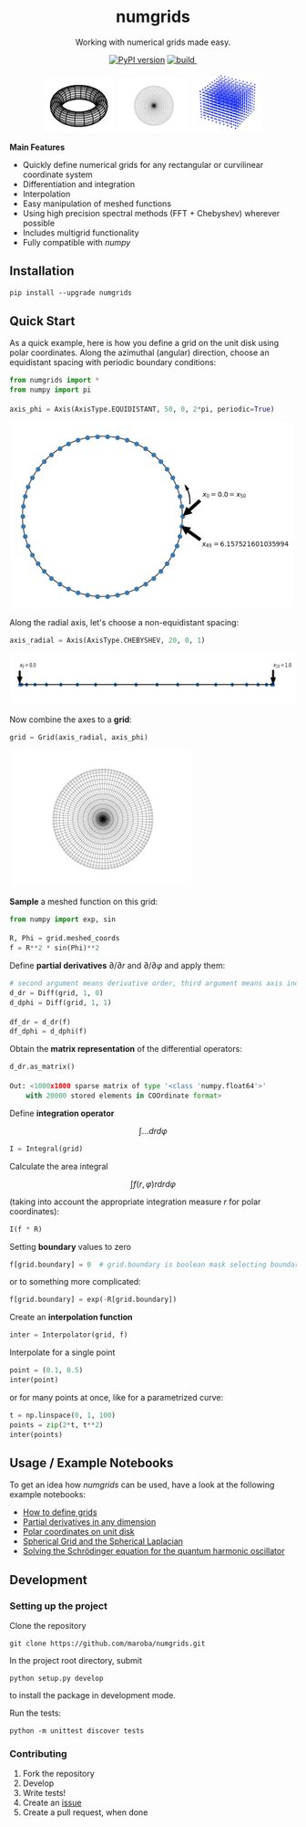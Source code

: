 <h1 align="center">numgrids</h1>
<p align="center"> Working with numerical grids made easy.</p>

<p align="center"><a href="https://badge.fury.io/py/numgrids"> <img src="https://badge.fury.io/py/numgrids.svg?branch=main&kill_cache=1" alt="PyPI version"></a> <a href=""> <img src="https://github.com/maroba/numgrids/actions/workflows/checks.yml/badge.svg" alt="build"></a><a href="https://codecov.io/gh/maroba/numgrids"> <img src="https://codecov.io/gh/maroba/numgrids/branch/main/graph/badge.svg?token=JNH9SP7BRG" alt=""></a></p>

  <div align="center"><img src="docs/assets/torus.png" width="25%">  <img src="docs/assets/disk320.png" width="25%"> <img src="docs/assets/cubic.png" width="25%"></div>

**Main Features**

- Quickly define numerical grids for any rectangular or curvilinear coordinate system
- Differentiation and integration
- Interpolation
- Easy manipulation of meshed functions
- Using high precision spectral methods (FFT + Chebyshev) wherever possible
- Includes multigrid functionality
- Fully compatible with *numpy*

## Installation

```shell
pip install --upgrade numgrids
```

## Quick Start

As a quick example, here is how you define a grid on the unit disk using polar coordinates.
Along the azimuthal (angular) direction, choose an equidistant spacing with periodic boundary conditions:

```python
from numgrids import *
from numpy import pi

axis_phi = Axis(AxisType.EQUIDISTANT, 50, 0, 2*pi, periodic=True)
```

<img src="docs/assets/equi_periodic.png" height="326">

Along the radial axis, let's choose a non-equidistant spacing:

```python
axis_radial = Axis(AxisType.CHEBYSHEV, 20, 0, 1)
```

<img src="docs/assets/cheby.png" height="91">

Now combine the axes to a **grid**:

```python
grid = Grid(axis_radial, axis_phi)
```
<img src="docs/assets/disk320.png">

**Sample** a meshed function on this grid:

```python
from numpy import exp, sin

R, Phi = grid.meshed_coords
f = R**2 * sin(Phi)**2
```
Define **partial derivatives** $\partial/\partial r$ and $\partial/\partial \varphi$ and apply them:

```python
# second argument means derivative order, third argument means axis index:
d_dr = Diff(grid, 1, 0) 
d_dphi = Diff(grid, 1, 1)

df_dr = d_dr(f)
df_dphi = d_dphi(f)
```

Obtain the **matrix representation** of the differential operators:

```python
d_dr.as_matrix()

Out: <1000x1000 sparse matrix of type '<class 'numpy.float64'>'
	with 20000 stored elements in COOrdinate format>
```


Define **integration operator**

$$
\int \dots dr d\varphi
$$

```python
I = Integral(grid)
```

Calculate the area integral

$$
\int f(r, \varphi) r dr d\varphi
$$

(taking into account the appropriate integration measure  $r$  for polar coordinates):

```python
I(f * R)
```

Setting **boundary** values to zero

```python
f[grid.boundary] = 0  # grid.boundary is boolean mask selecting boundary grid points
```

or to something more complicated:

```python
f[grid.boundary] = exp(-R[grid.boundary])
```

Create an **interpolation function**

```python
inter = Interpolator(grid, f)
```

Interpolate for a single point

```python
point = (0.1, 0.5)
inter(point)
```

or for many points at once, like for a parametrized curve:

```python
t = np.linspace(0, 1, 100)
points = zip(2*t, t**2)
inter(points)
```


## Usage / Example Notebooks

To get an idea how *numgrids* can be used, have a look at the following example notebooks:

- [How to define grids](examples/how-to-define-grids.ipynb)
- [Partial derivatives in any dimension](examples/partial-derivatives.ipynb)
- [Polar coordinates on unit disk](examples/polar-cooordinates-on-unit-disk.ipynb)
- [Spherical Grid and the Spherical Laplacian](examples/spherical-grid.ipynb)
- [Solving the Schrödinger equation for the quantum harmonic oscillator](examples/quantum-harmonic-oscillator.ipynb)

## Development

### Setting up the project

Clone the repository

```
git clone https://github.com/maroba/numgrids.git
```

In the project root directory, submit

```
python setup.py develop
```

to install the package in development mode.

Run the tests:

```
python -m unittest discover tests
```

### Contributing

1. Fork the repository
2. Develop
3. Write tests!
4. Create an [issue](https://github.com/maroba/numgrids/issues)
5. Create a pull request, when done
